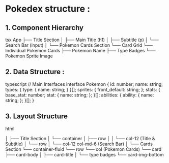 # Pokedex structure :

## 1. Component Hierarchy

tsx
App
├── Title Section
│ ├── Main Title (h1)
│ ├── Subtitle (p)
│ └── Search Bar (input)
│
└── Pokemon Cards Section
└── Card Grid
└── Individual Pokemon Cards
├── Pokemon Name
├── Type Badges
└── Pokemon Sprite Image

## 2. Data Structure :

typescript
// Main Interfaces
interface Pokemon {
id: number;
name: string;
types: {
type: {
name: string;
}
}[];
sprites: {
front_default: string;
};
stats: {
base_stat: number;
stat: {
name: string;
};
}[];
abilities: {
ability: {
name: string;
};
}[];
}

## 3. Layout Structure

html

<div className="App">
│
├── Title Section
│ └── container
│ ├── row
│ │ └── col-12 (Title & Subtitle)
│ └── row
│ └── col-12 col-md-6 (Search Bar)
│
└── Cards Section
└── container-fluid
└── row
└── col (Pokemon Cards)
└── card
├── card-body
│ ├── card-title
│ └── type badges
└── card-img-bottom
